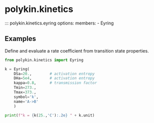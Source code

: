 # polykin.kinetics

::: polykin.kinetics.eyring
    options:
        members:
            - Eyring

## Examples

Define and evaluate a rate coefficient from transition state properties.

```python exec="on" source="material-block"
from polykin.kinetics import Eyring

k = Eyring(
    DSa=20.,        # activation entropy
    DHa=5e4,        # activation entropy
    kappa=0.8,      # transmission factor
    Tmin=273.,
    Tmax=373.,
    symbol='k',
    name='A->B'
    )

print(f"k = {k(25.,'C'):.2e} " + k.unit)
```
